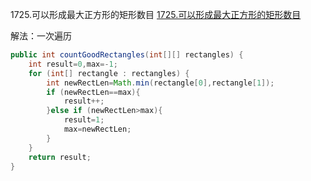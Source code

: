 1725.可以形成最大正方形的矩形数目
[1725.可以形成最大正方形的矩形数目](https://leetcode-cn.com/problems/number-of-rectangles-that-can-form-the-largest-square/)

解法：一次遍历

```java
public int countGoodRectangles(int[][] rectangles) {
    int result=0,max=-1;
    for (int[] rectangle : rectangles) {
        int newRectLen=Math.min(rectangle[0],rectangle[1]);
        if (newRectLen==max){
            result++;
        }else if (newRectLen>max){
            result=1;
            max=newRectLen;
        }
    }
    return result;
}
```

